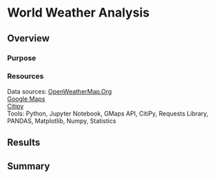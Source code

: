 # World Weather Analysis 

## Overview


### Purpose
  

### Resources
Data sources: [OpenWeatherMap.Org](https://openweathermap.org/)
<br> [Google Maps](https://mapsplatform.google.com/)
<br> [Citipy](https://github.com/wingchen/citipy)
<br>Tools: Python, Jupyter Notebook, GMaps API, CitiPy, Requests Library, PANDAS, Matplotlib, Numpy, Statistics
<br>


## Results


## Summary